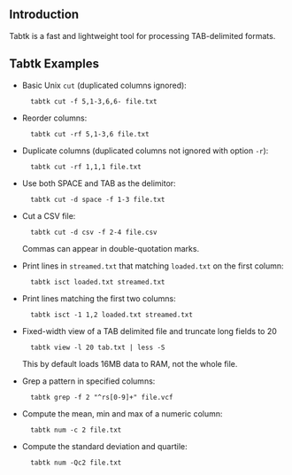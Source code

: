 Introduction
------------

Tabtk is a fast and lightweight tool for processing TAB-delimited formats.

Tabtk Examples
--------------

* Basic Unix `cut` (duplicated columns ignored):

        tabtk cut -f 5,1-3,6,6- file.txt

* Reorder columns:

        tabtk cut -rf 5,1-3,6 file.txt

* Duplicate columns (duplicated columns not ignored with option `-r`):

        tabtk cut -rf 1,1,1 file.txt

* Use both SPACE and TAB as the delimitor:

        tabtk cut -d space -f 1-3 file.txt

* Cut a CSV file:

		tabtk cut -d csv -f 2-4 file.csv

  Commas can appear in double-quotation marks.

* Print lines in `streamed.txt` that matching `loaded.txt` on the first column:

		tabtk isct loaded.txt streamed.txt

* Print lines matching the first two columns:

		tabtk isct -1 1,2 loaded.txt streamed.txt

* Fixed-width view of a TAB delimited file and truncate long fields to 20

		tabtk view -l 20 tab.txt | less -S

  This by default loads 16MB data to RAM, not the whole file.

* Grep a pattern in specified columns:

		tabtk grep -f 2 "^rs[0-9]+" file.vcf

* Compute the mean, min and max of a numeric column:

		tabtk num -c 2 file.txt

* Compute the standard deviation and quartile:

		tabtk num -Qc2 file.txt
